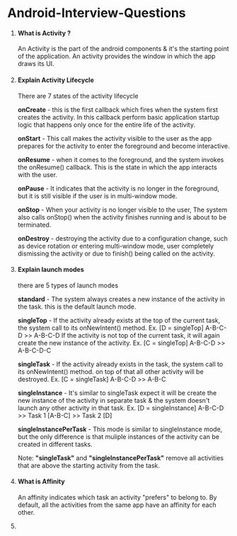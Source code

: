 # Android-Interview-Questions

1. #### What is Activity ?

   An Activity is the part of the android components & it's the starting point of the application. An activity provides the window in which the app draws its UI.
   
2. #### Explain Activity Lifecycle 

   There are 7 states of the activity lifecycle

   **onCreate** - this is the first callback which fires when the system first creates the activity. In this callback perform basic application startup logic that happens only once for the entire life of the activity.

   **onStart** - This call makes the activity visible to the user as the app prepares for the activity to enter the foreground and become interactive.

   **onResume** - when it comes to the foreground, and the system invokes the onResume() callback. This is the state in which the app interacts with the user. 

   **onPause** - It indicates that the activity is no longer in the foreground, but it is still visible if the user is in multi-window mode. 

   **onStop** - When your activity is no longer visible to the user, The system also calls onStop() when the activity finishes running and is about to be terminated.

   **onDestroy** - destroying the activity due to a configuration change, such as device rotation or entering multi-window mode, user completely dismissing the activity or due to              finish() being called on the activity.
   
3.  #### Explain launch modes

      there are 5 types of launch modes
    
      **standard** - The system always creates a new instance of the activity in the task. this is the default launch mode.
    
      **singleTop** - If the activity already exists at the top of the current task, the system call to its onNewIntent() method.
                Ex. [D = singleTop]  A-B-C-D >> A-B-C-D
                If the activity is not top of the current task, it will again create the new instance of the activity.
                Ex. [C = singleTop]  A-B-C-D >> A-B-C-D-C
   
      **singleTask** - If the activity already exists in the task, the system call to its onNewIntent() method. on top of that all other activity will be destroyed.
                Ex. [C = singleTask]  A-B-C-D >> A-B-C
   
      **singleInstance** - It's similar to singleTask expect it will be create the new instance of the activity in separate task & the system doesn't launch any other activity in that                   task.
                Ex. [D = singleInstance]  A-B-C-D >> Task 1 [A-B-C]  >> Task 2 [D]
   
      **singleInstancePerTask** - This mode is similar to singleInstance mode, but the only difference is that muliple instances of the activity can be created in different tasks.

      Note: **"singleTask"** and **"singleInstancePerTask"** remove all activities that are above the starting activity from the task.

5. #### What is Affinity

   An affinity indicates which task an activity "prefers" to belong to. By default, all the activities from the same app have an affinity for each other.
   
7. 
